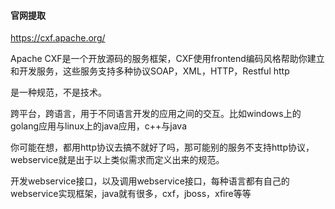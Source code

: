 #### 官网提取
https://cxf.apache.org/

Apache CXF是一个开放源码的服务框架，CXF使用frontend编码风格帮助你建立和开发服务，这些服务支持多种协议SOAP，XML，HTTP，Restful http

是一种规范，不是技术。

跨平台，跨语言，用于不同语言开发的应用之间的交互。比如windows上的golang应用与linux上的java应用，c++与java

你可能在想，都用http协议去搞不就好了吗，那可能别的服务不支持http协议，webservice就是出于以上类似需求而定义出来的规范。

开发webservice接口，以及调用webservice接口，每种语言都有自己的webservice实现框架，java就有很多，cxf，jboss，xfire等等
